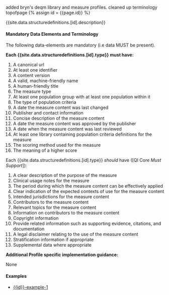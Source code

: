 added bryn's deqm library and measure profiles. cleaned up terminology topofpage
{% assign id = {{page.id}} %}


{{site.data.structuredefinitions.[id].description}}

#### Mandatory Data Elements and Terminology

The following data-elements are mandatory (i.e data MUST be present).

**Each {{site.data.structuredefinitions.[id].type}} must have:**

1. A canonical url
1. At least one identifier
1. A  content version
1. A valid, machine-friendly name
1. A human-friendly title
1. The measure type
1. At least one population group with at least one population within it
1. The type of population criteria
1. A date the measure content was last changed
1. Publisher and contact information
1. Concise description of the measure content
1. A date the measure content was approved by the publisher
1. A date when the measure content was last reviewed
1. At least one library containing population criteria definitions for the measure
1. The scoring method used for the measure
1. The meaning of a higher score

Each {{site.data.structuredefinitions.[id].type}} *should* have ([QI Core *Must Support*]):

1. A clear description of the purpose of the measure
1. Clinical usage notes for the measure
1. The period during which the measure content can be effectively applied
1. Clear indication of the expected contexts of use for the measure content
1. Intended jurisdictions for the measure content
1. Contributors to the measure content
1. Relevant topics for the measure content
1. Information on contributors to the measure content
1. Copyright information
1. Provide related information such as supporting evidence, citations, and documentation
1. A legal disclaimer relating to the use of the measure content
1. Stratification information if appropriate
1. Supplemental data where appropriate


**Additional Profile specific implementation guidance:**

None

#### Examples

- [{{id}}-example-1](todo.html)
